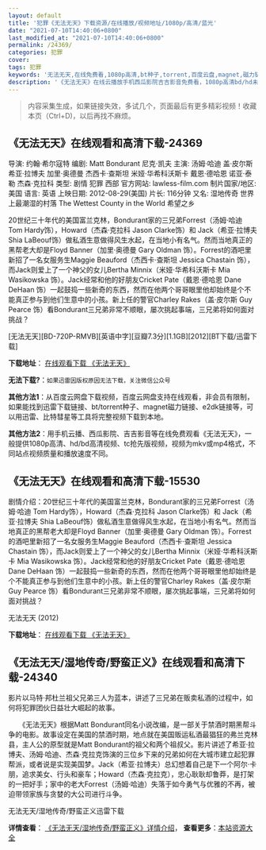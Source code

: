 ```yaml
---
layout: default
title: '犯罪《无法无天》下载资源/在线播放/视频地址/1080p/高清/蓝光'
date: "2021-07-10T14:40:06+0800"
last_modified_at: "2021-07-10T14:40:06+0800"
permalink: /24369/
categories: 犯罪
cover:
tags: 犯罪
keywords: '无法无天,在线免费看,1080p高清,bt种子,torrent,百度云盘,magnet,磁力链,迅雷下载资源'
description: '《无法无天》在线云播放手机西瓜影院吉吉影音免费看，1080p高清bd/hd未删减完整版和tc抢先枪版，mkv/mp4格式，附带bt/torrent种子、magnet/磁力链、百度云盘、网盘资源迅雷下载链接'
---
```


>内容采集生成，如果链接失效，多试几个，页面最后有更多精彩视频！收藏本页（Ctrl+D)，以后再找不麻烦。


## 《无法无天》在线观看和高清下载-24369

导演: 约翰·希尔寇特 编剧: Matt Bondurant 尼克·凯夫 主演: 汤姆·哈迪 盖·皮尔斯 希亚·拉博夫 加里·奥德曼 杰西卡·查斯坦 米娅·华希科沃斯卡 戴恩·德哈恩 诺亚·泰勒 杰森·克拉科 类型: 剧情 犯罪 西部 官方网站: lawless-film.com 制片国家/地区: 美国 语言: 英语 上映日期: 2012-08-29(美国) 片长: 116分钟 又名: 湿地传奇 世界上最潮湿的村落 The Wettest County in the World 希望之乡

20世纪三十年代的美国富兰克林，Bondurant家的三兄弟Forrest（汤姆·哈迪 Tom Hardy饰），Howard（杰森·克拉科 Jason Clarke饰）和 Jack（希亚·拉博夫 Shia LaBeouf饰）做私酒生意做得风生水起，在当地小有名气。然而当地真正的黑帮老大却是Floyd Banner（加里·奥德曼 Gary Oldman 饰）。Forrest的酒吧里新招了一名女服务生Maggie Beauford（杰西卡·查斯坦 Jessica Chastain 饰），而Jack则爱上了一个神父的女儿Bertha Minnix（米娅·华希科沃斯卡 Mia Wasikowska 饰）。Jack经常和他的好朋友Cricket Pate（戴恩·德哈恩 Dane DeHaan 饰）一起鼓捣一些新奇的东西，然而在他两个哥哥眼里他却始终是个不能真正参与到他们生意中的小孩。新上任的警官Charley Rakes（盖·皮尔斯 Guy Pearce 饰）看Bondurant三兄弟非常不顺眼，屡次挑起事端，三兄弟将如何面对挑战？


[无法无天][BD-720P-RMVB][英语中字][豆瓣7.3分][1.1GB][2012][BT下载/迅雷下载]

**下载地址**： [在线观看下载 《无法无天》](https://www.btdx8.com/torrent/lawless_2012.html) 


**无法下载?**：`如果迅雷因版权原因无法下载，关注微信公众号 `

**其他方法1**：从百度云网盘下载视频，百度云网盘支持在线观看，非会员有限制，如果能找到迅雷下载链接、bt/torrent种子、magnet磁力链接、e2dk链接等，可以用迅雷、比特彗星等工具将完整视频下载到本地。

**其他方法2**：用手机云播、西瓜影院、吉吉影音等在线免费观看《无法无天》，一般提供1080p高清、hd/bd高清视频、tc抢先版视频，视频为mkv或mp4格式，不同站点视频质量和播放速度不同。


## 《无法无天》在线观看和高清下载-15530

剧情介绍：20世纪三十年代的美国富兰克林，Bondurant家的三兄弟Forrest（汤姆·哈迪 Tom Hardy饰），Howard（杰森·克拉科 Jason Clarke饰）和 Jack（希亚·拉博夫 Shia LaBeouf饰）做私酒生意做得风生水起，在当地小有名气。然而当地真正的黑帮老大却是Floyd Banner（加里·奥德曼 Gary Oldman 饰）。Forrest的酒吧里新招了一名女服务生Maggie Beauford（杰西卡·查斯坦 Jessica Chastain 饰），而Jack则爱上了一个神父的女儿Bertha Minnix（米娅·华希科沃斯卡 Mia Wasikowska 饰）。Jack经常和他的好朋友Cricket Pate（戴恩·德哈恩 Dane DeHaan 饰）一起鼓捣一些新奇的东西，然而在他两个哥哥眼里他却始终是个不能真正参与到他们生意中的小孩。新上任的警官Charley Rakes（盖·皮尔斯 Guy Pearce 饰）看Bondurant三兄弟非常不顺眼，屡次挑起事端，三兄弟将如何面对挑战？


无法无天 (2012)

**下载地址**： [在线观看下载 《无法无天》](https://www.btbtdy.me/btdy/dy4553.html) 


## 《无法无天/湿地传奇/野蛮正义》在线观看和高清下载-24340

影片以马特&middot;邦杜兰祖父兄弟三人为蓝本，讲述了三兄弟在贩卖私酒的过程中，如何将犯罪团伙日益壮大崛起的故事。</p>　　《无法无天》根据Matt Bondurant同名小说改编，是一部关于禁酒时期黑帮斗争的电影。故事设定在美国的禁酒时期，地点就在美国贩运私酒最猖狂的弗兰克林县，主人公的原型就是Matt Bondurant的祖父和两个祖叔父。影片讲述了希亚·拉博夫、汤姆&middot;哈迪、杰森&middot;克拉克饰演的三位乡下来的兄弟如何在大城市建立起犯罪帮派，或者说是实现美国梦。Jack（希亚&middot;拉博夫）总幻想着自己是下一个阿尔&middot;卡朋，追求美女、行头和豪车；Howard（杰森&middot;克拉克），忠心耿耿却鲁莽，是打架的一把好手；家中的老大Forrest（汤姆&middot;哈迪）失落于如今勇气与优雅的不再，被迫带领家族与贪婪的大公司进行斗争。<br />


无法无天/湿地传奇/野蛮正义迅雷下载

**详情查看**： [《无法无天/湿地传奇/野蛮正义》详情介绍](/movie/24340/)， **查看更多**：[本站资源大全](/movie/t/all/)

